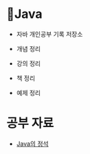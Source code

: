 # 📌Java

- 자바 개인공부 기록 저장소

- 개념 정리

- 강의 정리

- 책 정리

- 예제 정리

# 공부 자료
- [Java의 정석](http://www.kyobobook.co.kr/product/detailViewKor.laf?ejkGb=KOR&mallGb=KOR&barcode=9788994492032&orderClick=LEa&Kc=)
